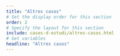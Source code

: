 ```yaml
---
title: "Altres casos"
# Set the display order for this section
order: 2
# Specify the layout for this section
include: casos-d-estudi/altres-casos.html
# Set variables
headline: "Altres casos"
---
```

